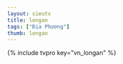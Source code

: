 ```yaml
---
layout: sieutv
title: longan
tags: ["Địa Phương"]
thumb: longan
---
```

{% include tvpro key="vn_longan" %}

